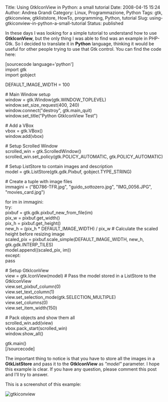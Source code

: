 Title: Using GtkIconView in Python: a small tutorial
Date: 2008-04-15 15:24
Author: Andrea Grandi
Category: Linux, Programmazione, Python
Tags: gtk, gtkiconview, gtkliststore, HowTo, programming, Python, tutorial
Slug: using-gtkiconview-in-python-a-small-tutorial
Status: published

In these days I was looking for a simple tutorial to understand how to
use **GtkIconView**, but the only thing I was able to find was an
example in PHP-Gtk. So I decided to translate it in **Python** language,
thinking it would be useful for other people trying to use that Gtk
control. You can find the code here:

\[sourcecode language='python'\]  
import gtk  
import gobject

DEFAULT\_IMAGE\_WIDTH = 100

\# Main Window setup  
window = gtk.Window(gtk.WINDOW\_TOPLEVEL)  
window.set\_size\_request(400, 240)  
window.connect("destroy", gtk.main\_quit)  
window.set\_title("Python GtkIconView Test")

\# Add a VBox  
vbox = gtk.VBox()  
window.add(vbox)

\# Setup Scrolled Window  
scrolled\_win = gtk.ScrolledWindow()  
scrolled\_win.set\_policy(gtk.POLICY\_AUTOMATIC, gtk.POLICY\_AUTOMATIC)

\# Setup ListStore to contain images and description  
model = gtk.ListStore(gtk.gdk.Pixbuf, gobject.TYPE\_STRING)

\# Create a tuple with image files  
immagini = ("BD786-TFR.jpg", "guido\_sottozero.jpg", "IMG\_0056.JPG",
"movies\_card.jpg")

for im in immagini:  
try:  
pixbuf = gtk.gdk.pixbuf\_new\_from\_file(im)  
pix\_w = pixbuf.get\_width()  
pix\_h = pixbuf.get\_height()  
new\_h = (pix\_h \* DEFAULT\_IMAGE\_WIDTH) / pix\_w \# Calculate the
scaled height before resizing image  
scaled\_pix = pixbuf.scale\_simple(DEFAULT\_IMAGE\_WIDTH, new\_h,
gtk.gdk.INTERP\_TILES)  
model.append((scaled\_pix, im))  
except:  
pass

\# Setup GtkIconView  
view = gtk.IconView(model) \# Pass the model stored in a ListStore to
the GtkIconView  
view.set\_pixbuf\_column(0)  
view.set\_text\_column(1)  
view.set\_selection\_mode(gtk.SELECTION\_MULTIPLE)  
view.set\_columns(0)  
view.set\_item\_width(150)

\# Pack objects and show them all  
scrolled\_win.add(view)  
vbox.pack\_start(scrolled\_win)  
window.show\_all()

gtk.main()  
\[/sourcecode\]

The important thing to notice is that you have to store all the images
in a **GtkListStore** and pass it to the **GtkIconView** as *"model"*
parameter. I hope this example is clear. If you have any question,
please comment this post and I'll try to answer.

This is a screenshot of this example:

![gtkiconview](http://www.andreagrandi.it/wp-content/uploads/2008/04/gtkiconview_sample.png)
